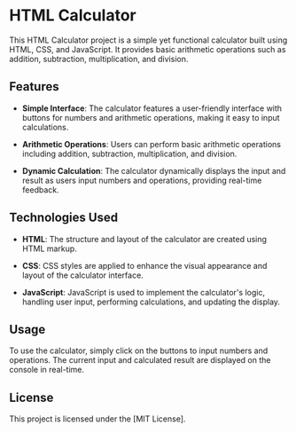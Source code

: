 # HTML Calculator

This HTML Calculator project is a simple yet functional calculator built using HTML, CSS, and JavaScript. It provides basic arithmetic operations such as addition, subtraction, multiplication, and division.

## Features

- **Simple Interface**: The calculator features a user-friendly interface with buttons for numbers and arithmetic operations, making it easy to input calculations.
  
- **Arithmetic Operations**: Users can perform basic arithmetic operations including addition, subtraction, multiplication, and division.

- **Dynamic Calculation**: The calculator dynamically displays the input and result as users input numbers and operations, providing real-time feedback.

## Technologies Used

- **HTML**: The structure and layout of the calculator are created using HTML markup.
  
- **CSS**: CSS styles are applied to enhance the visual appearance and layout of the calculator interface.
  
- **JavaScript**: JavaScript is used to implement the calculator's logic, handling user input, performing calculations, and updating the display.

## Usage

To use the calculator, simply click on the buttons to input numbers and operations. The current input and calculated result are displayed on the console in real-time.


## License

This project is licensed under the [MIT License].



